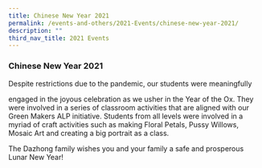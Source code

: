 ```yaml
---
title: Chinese New Year 2021
permalink: /events-and-others/2021-Events/chinese-new-year-2021/
description: ""
third_nav_title: 2021 Events
---
```

### Chinese New Year 2021

Despite restrictions due to the pandemic, our students were meaningfully

engaged in the joyous celebration as we usher in the Year of the Ox. They were involved in a series of classroom activities that are aligned with our Green Makers ALP initiative. Students from all levels were involved in a myriad of craft activities such as making Floral Petals, Pussy Willows, Mosaic Art and creating a big portrait as a class. 

The Dazhong family wishes you and your family a safe and prosperous Lunar New Year!

